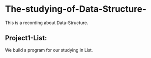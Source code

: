 # The-studying-of-Data-Structure-
This is  a recording about Data-Structure.



## **Project1-List:**
We build a program for our studying in List.
